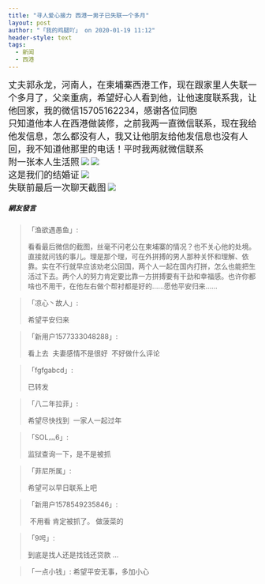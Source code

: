 ```yaml
---
title: "寻人爱心接力 西港一男子已失联一个多月"
layout: post
author: "「我的鸡腿吖」 on 2020-01-19 11:12"
header-style: text
tags:
  - 新闻
  - 西港
---
```


<span style="font-size: 18px;"></span>
<span style="font-size: 18px;">丈夫郭永龙，河南人，在柬埔寨西港工作，现在跟家里人失联一个多月了，父亲重病，希望好心人看到他，让他速度联系我，让他回家，我的微信15705162234，感谢各位同胞</span>
<br>
<span style="font-size: 18px;">只知道他本人在西港做装修，之前我两一直微信联系，现在我给他发信息，怎么都没有人，我又让他朋友给他发信息也没有人回，我不知道他那里的电话！平时我两就微信联系</span>
<span style="font-size: 18px;"><br></span>
<span style="font-size: 18px;">附一张本人生活照</span>
<img src="http://images.feileyuan.com/images/ueditor/2020011911110000401877.jpg">
<img src="http://images.feileyuan.com/images/ueditor/2020011911110000482381.jpg">
<br>
<span style="font-size: 18px;">这是我们的结婚证</span>
<img src="http://images.feileyuan.com/images/ueditor/2020011912580000111389.jpg">
<br>
<span style="font-size: 18px;">失联前最后一次聊天截图</span>
<img src="http://images.feileyuan.com/images/ueditor/2020011912580000252376.jpg">

##### 網友發言 
> 「渔欲遇愚鱼」:
> <p>看看最后微信的截图，丝毫不问老公在柬埔寨的情况？也不关心他的处境。直接就问钱的事儿。理是那个理，可在外拼搏的男人那种关怀和理解、依靠。实在不行就早应该劝老公回国，两个人一起在国内打拼，怎么也能把生活过下去。两个人的努力肯定要比靠一方拼搏要有干劲和幸福感。也许你都啥也不用干，在他左右做个帮衬都是好的……愿他平安归来……</p>

> 「凉心丶故人」:
> <p>希望平安归来</p>

> 「新用户1577333048288」:
> <p>看上去&nbsp; 夫妻感情不是很好&nbsp; 不好做什么评论</p>

> 「fgfgabcd」:
> <p>已转发</p>

> 「八二年拉菲」:
> <p>希望尽快找到&nbsp; 一家人一起过年</p>

> 「SOL灬6」:
> <p>监狱查询一下，是不是被抓</p>

> 「菲尼所属」:
> <p>希望可以早日联系上吧</p>

> 「新用户1578549235846」:
> <p>&nbsp;不用看 肯定被抓了。 做菠菜的</p>

> 「9呺」:
> <p>到底是找人还是找钱还贷款 ...</p>

> 「一点小钱」:
> 希望平安无事，多加小心


